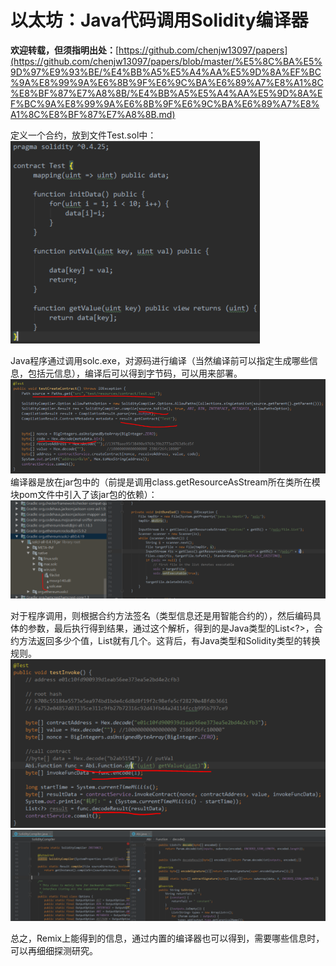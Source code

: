 # 以太坊：Java代码调用Solidity编译器

**欢迎转载，但须指明出处：**[https://github.com/chenjw13097/papers](https://github.com/chenjw13097/papers/blob/master/%E5%8C%BA%E5%9D%97%E9%93%BE/%E4%BB%A5%E5%A4%AA%E5%9D%8A%EF%BC%9A%E8%99%9A%E6%8B%9F%E6%9C%BA%E6%89%A7%E8%A1%8C%E8%BF%87%E7%A8%8B/%E4%BB%A5%E5%A4%AA%E5%9D%8A%EF%BC%9A%E8%99%9A%E6%8B%9F%E6%9C%BA%E6%89%A7%E8%A1%8C%E8%BF%87%E7%A8%8B.md)  
  
定义一个合约，放到文件Test.sol中：  
![](./引用/图片1.png)  
  
Java程序通过调用solc.exe，对源码进行编译（当然编译前可以指定生成哪些信息，包括元信息），编译后可以得到字节码，可以用来部署。  
![](./引用/图片2.png)  
编译器是放在jar包中的（前提是调用class.getResourceAsStream所在类所在模块pom文件中引入了该jar包的依赖）：  
![](./引用/图片3.png)  
  
对于程序调用，则根据合约方法签名（类型信息还是用智能合约的），然后编码具体的参数，最后执行得到结果，通过这个解析，得到的是Java类型的List<?>，合约方法返回多少个值，List就有几个。这背后，有Java类型和Solidity类型的转换规则。  
![](./引用/图片4.png)  
![](./引用/图片5.png)  
  
总之，Remix上能得到的信息，通过内置的编译器也可以得到，需要哪些信息时，可以再细细探测研究。  
